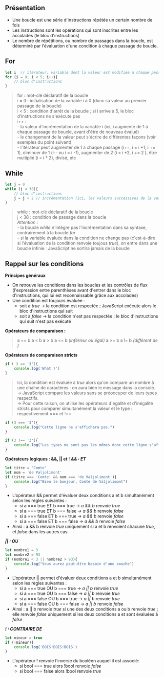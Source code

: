 ## Présentation
- Une boucle est une série d'instructions répétée un certain nombre de fois
- Les instructions sont les opérations qui sont inscrites entre les accolades (le bloc d'instructions)
- Le nombre de répétitions, ou nombre de passages dans la boucle, est déterminé par l'évaluation d'une condition à chaque passage de boucle.

## For
```javascript
let i  // itérateur, variable dont la valeur est modifiée à chaque passage de boucle
for (i = 0; i < 5; i++){ 
    // bloc d'instructions
}
```
> for : mot-clé déclaratif de la boucle\
> i = 0 : initialisation de la variable i à 0 (donc sa valeur au premier passage de la boucle)\
> i < 5 : condition d'arrêt de la boucle ; si i arrive à 5, le bloc d'instructions ne s'exécute pas\
> i++ :\
    - la valeur d'incrémentation de la variable i (ici, i augmente de 1 à chaque passage de boucle, avant d'être de nouveau évalué)\
    - le changement de la valeur peut s'écrire de différentes façons (voir exemples du point suivant)\
    - l'itérateur peut augmenter de 1 à chaque passage (i++, i = i +1, i += 1), diminuer de 1 (i-- ou i = i -1), augmenter de 2 (i = i +2, i += 2 ), être multiplié (i = i * 2), divisé, etc

## While
```javascript
let j = 0
while (j < 38){
    // bloc d'instructions
    j = j + 2 // incrémentation (ici, les valeurs successives de la variable seront 0, 2, 4, 6 ... jusqu'à 36)
}
```
> while : mot-clé déclaratif de la boucle\
> j < 38 : condition de passage dans la boucle\
> *Attention* :\
    - la boucle *while* n'intègre pas l'incrémentation dans sa syntaxe, contrairement à la boucle *for*\
    - si la variable évaluée dans la condition ne change pas (c'est-à-dire si l'évaluation de la condition renvoie toujous *true*), on entre dans une boucle infinie : JavaScript ne sortira jamais de la boucle

## Rappel sur les conditions

**Principes généraux**

- On retrouve les conditions dans les boucles et les contrôles de flux (l'expression entre parenthèses avant d'entrer dans le bloc d'instructions, qui lui est reconnaissable grâce aux accolades)
- Une condition est toujours évaluée :
    -  soit à *true* -> la condition est respectée ; JavaScript exécute alors le bloc d'instructions qui suit
    - soit à *false* -> la condition n'est pas respectée ; le bloc d'instructions qui suit n'est pas exécuté

**Opérateurs de comparaison :**
> a == b 
> a < b
> a > b
> a <= b *(inférieur ou égal)*
> a >= b
> a != b *(différent de )*


**Opérateurs de comparaison stricts**
```javascript
if ( 3 == '3'){
    console.log('What ?')
}
```
> Ici, la condition est évaluée à *true* alors qu'on compare un nombre à une chaîne de caractères : on aura bien le message dans la console.\
> -> JavaScript compare les valeurs sans se préoccuper de leurs types respectifs.\
> -> Pour cette raison, on utilise les opérateurs d'égalité et d'inégalité stricts pour comparer simultanément la valeur et le type : respectivement === et !==
```javascript
if (3 === '3'){
    console.log("Cette ligne ne s'affichera pas.")
}
```
```javascript
if (3 !== '3'){
    console.log("Les types ne sont pas les mêmes donc cette ligne s'affichera.")
}
```
**Opérateurs logiques : &&, || et !**
***&& : ET***
```javascript
let titre = 'Comte'
let nom = 'de Valjolimont'
if (titre === 'Comte' && nom === 'de Valjolimont'){
    console.log("Bien le bonjour, Comte de Valjolimont")
}
```
- L'opérateur && permet d'évaluer deux conditions a et b simultanément selon les règles suivantes :
    - si a === true ET b === true -> *a && b* renvoie *true*
    - si a === true ET b === false -> *a && b* renvoie *false*
    - si a === false ET b === true -> *a && b* renvoie *false*
    - si a === false ET b === false -> *a && b* renvoie *false*
- Ainsi : a && b renvoie *true* uniquement si a et b renvoient chacune *true*, et *false* dans les autres cas.

***|| : OU***
```javascript
let nombre1 = 3
let nombre2 = 93
if (nombre1 < 3 || nombre2 > 93){
    console.log("Vous aurez peut-être besoin d'une couche")
}
```
- L'opérateur || permet d'évaluer deux conditions a et b simultanément selon les règles suivantes :
    - si a === true OU b === true -> *a || b* renvoie *true*
    - si a === true OU b === false -> *a || b* renvoie *true*
    - si a === false OU b === true -> *a || b* renvoie *true*
    - si a === false OU b === false -> *a || b* renvoie *false*
- Ainsi : a || b renvoie *true* si une des deux conditions a ou b renvoie *true* ; elle renvoie *false* uniquement si les deux conditions a et sont évaluées à *false*

***! : CONTRAIRE DE***
```javascript
let mineur = true
if (!mineur){
    console.log('BOIS!BOIS!BOIS!)
}
```
- L'opérateur ! renvoie l'inverse du booléen auquel il est associé:
    - si bool === true alors !bool renvoie *false*
    - si bool === false alors !bool renvoie *true*
